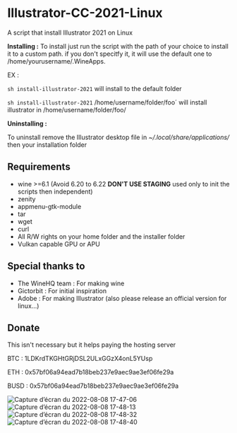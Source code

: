 # Illustrator-CC-2021-Linux
A script that install Illustrator 2021 on Linux


**Installing :**
To install just run the script with the path of your choice to install it to a custom path. if you don't specitfy it, it will use the default one to /home/yourusername/.WineApps.

EX : 

`sh install-illustrator-2021` will install to the default folder

`sh install-illustrator-2021` /home/username/folder/foo´ will install illustrator in /home/username/folder/foo/

**Uninstalling :**

To uninstall remove the Illustrator desktop file in *~/.local/share/applications/* then your installation folder

## Requirements
- wine >=6.1 (Avoid 6.20 to 6.22 **DON'T USE STAGING** used only to init the scripts then independent)
- zenity
- appmenu-gtk-module
- tar
- wget
- curl
- All R/W rights on your home folder and the installer folder
- Vulkan capable GPU or APU


## Special thanks to
- The WineHQ team : For making wine
- Gictorbit : For initial inspiration
- Adobe : For making Illustrator (also please release an official version for linux...)




## Donate

This isn't necessary but it helps paying the hosting server



BTC : 1LDKrdTKGHtGRjDSL2ULxGGzX4onL5YUsp

ETH : 0x57bf06a94ead7b18beb237e9aec9ae3ef06fe29a

BUSD : 0x57bf06a94ead7b18beb237e9aec9ae3ef06fe29a


![Capture d’écran du 2022-08-08 17-47-06](https://user-images.githubusercontent.com/52078885/183459207-94c38d6e-25d1-4d61-b977-7a778e9fe6fc.png)
![Capture d’écran du 2022-08-08 17-48-13](https://user-images.githubusercontent.com/52078885/183459238-73268826-ef3f-4a1c-9689-55576bab2326.png)
![Capture d’écran du 2022-08-08 17-48-32](https://user-images.githubusercontent.com/52078885/183459250-926282ed-8060-4108-a2ea-4b33c1ae1078.png)
![Capture d’écran du 2022-08-08 17-48-40](https://user-images.githubusercontent.com/52078885/183459264-127c945f-f0dd-4776-aefa-749e76332eaa.png)

